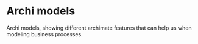 # Archi models
Archi models, showing different archimate features that can help us when modeling business processes. 
